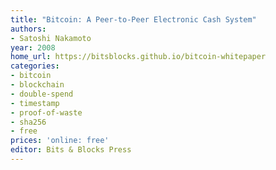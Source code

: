 ```yaml
---
title: "Bitcoin: A Peer-to-Peer Electronic Cash System"
authors:
- Satoshi Nakamoto
year: 2008
home_url: https://bitsblocks.github.io/bitcoin-whitepaper
categories:
- bitcoin
- blockchain
- double-spend
- timestamp
- proof-of-waste
- sha256
- free
prices: 'online: free'
editor: Bits & Blocks Press
---
```

